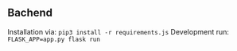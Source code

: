 ## Bachend

Installation via: `pip3 install -r requirements.js`
Development run: `FLASK_APP=app.py flask run`
